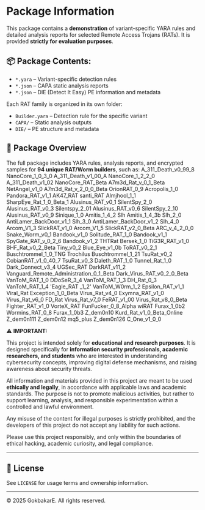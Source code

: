 # Package Information

This package contains a **demonstration** of variant-specific YARA rules and detailed analysis reports for selected Remote Access Trojans (RATs). It is provided **strictly for evaluation purposes**.

## 📦 Package Contents:
- `*.yara` – Variant-specific detection rules
- `*.json` – CAPA static analysis reports
- `*.json` – DIE (Detect It Easy) PE information and metadata

Each RAT family is organized in its own folder:
- `Builder.yara` – Detection rule for the specific variant
- `CAPA/` – Static analysis outputs
- `DIE/` – PE structure and metadata

## 🎯 Package Overview

The full package includes YARA rules, analysis reports, and encrypted samples for **94 unique RAT/Worm builders**, such as: 
 A_311_Death_v0_99_8          NanoCore_1_0_3_0
 A_311_Death_v1_00_A          NanoCore_1_2_2_0
 A_311_Death_v1_02            NanoCore_RAT_Beta
 A7m3d_Rat_v_0_1_Beta         NetAngel_v1_0
 A7m3d_Rat_v_2_0_0_Beta       OrionRAT_0_9
 Acropolis_1_0                Pandora_RAT_v1_1
 AK47_RAT                     santi_RAT
 Almjhool_1_1                 SharpEye_Rat_1_0_Beta_1
 Alusinus_RAT_v0_1            SilentSpy_2_0
 Alusinus_RAT_v0_3            Silentspy_2_01
 Alusinus_RAT_v0_6            SilentSpy_2_10
 Alusinus_RAT_v0_9            Sinique_1_0
 Amitis_1_4_2                 Slh
 Amitis_1_4_3b                Slh_2_0
 AntiLamer_BackDoor_v1_1      Slh_3_0
 AntiLamer_BackDoor_v1_2      Slh_4_0
 Arcom_V1_3                   SlickRAT_v1_0
 Arcom_V1_5                   SlickRAT_v2_0_Beta
 ARC_v_4_2_0_0                Snake_Worm_v0_1
 Bandook_v1_0                 Solitude_RAT_1_0
 Bandook_v1_1                 SpyGate_RAT_v_0_2_6
 Bandook_v1_2                 THTRat
 Bersek_1_0                   TiG3R_RAT_v1_0
 BHF_Rat_v0_2_Beta            Tiny_v0_2
 Blue_Eye_v1_0b               ToRAT_v0_2_1
 Buschtrommel_1_0_TNG         Trochilus
 Buschtrommel_1_21            TsuRat_v0_2
 CobianRAT_v1_0_40_7          TsuRat_v0_3
 Daleth_RAT_1_0               Tunnel_Rat_1_0
 Dark_Connect_v3_4            UGSec_RAT
 DarkRAT_v11_2                Vanguard_Remote_Administration_0_1_Beta
 Dark_Virus_RAT_v0_2_0_Beta   VanToM_RAT_1_0
 DDoSeR_3_4                   VanToM_RAT_1_3
 DH_Rat_0_3                   VanToM_RAT_1_4
'Eagle_RAT _1_2'              VanToM_W0rm_1_2
 Epsilon_RAT_v1_1             Viral_Rat
 Exception_1_0_Beta           Virus_Rat_v4_0
 Exymna_RAT_v1_0              Virus_Rat_v6_0
 FD_Rat                       Virus_Rat_v7_0
 FeRAT_v1_00                  Virus_Rat_v8_0_Beta
 Fighter_RAT_v1_0             VorteX_RAT
 FunFucker_0_8_Alpha          wiRAT
 Furax_1_0b2                  Wormins_RAT_0_8
 Furax_1_0b3                  Z_dem0n10
 Kurd_Rat_v1_0_Beta_Online    Z_dem0n111
 Z_dem0n12                    mq5_plus 
 Z_dem0n126                   C_One_v1_0_0  


⚠️ **IMPORTANT:**

This project is intended solely for **educational and research purposes**. It is designed specifically for **information security professionals, academic researchers, and students** who are interested in understanding cybersecurity concepts, improving digital defense mechanisms, and raising awareness about security threats.

All information and materials provided in this project are meant to be used **ethically and legally**, in accordance with applicable laws and academic standards. The purpose is not to promote malicious activities, but rather to support learning, analysis, and responsible experimentation within a controlled and lawful environment.

Any misuse of the content for illegal purposes is strictly prohibited, and the developers of this project do not accept any liability for such actions.

Please use this project responsibly, and only within the boundaries of ethical hacking, academic curiosity, and legal compliance.

---

## 📜 License
See `LICENSE` for usage terms and ownership information.

---

© 2025 GokbakarE. All rights reserved.
